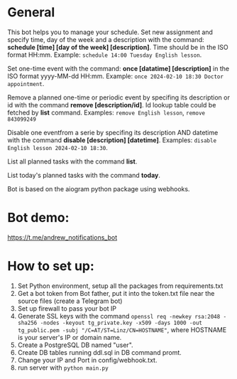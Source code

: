 # General
This bot helps you to manage your schedule.
Set new assignment and specify time, day of the week and a description with the command: **schedule [time] [day of the week] [description]**.
Time should be in the ISO format HH:mm.
    Example: ```schedule 14:00 Tuesday English lesson```.

Set one-time event with the command: **once [datatime] [description]** in the ISO format yyyy-MM-dd HH:mm.
    Example: ```once 2024-02-10 18:30 Doctor appointment```.

Remove a planned one-time or periodic event by specifing its description or id with the command **remove [description/id]**.
Id lookup table could be fetched by **list** command.
    Examples: ```remove English lesson```, ```remove 843099249```

Disable one eventfrom a serie by specifing its description AND datetime with the command **disable [description] [datetime]**.
    Examples: ```disable English lesson 2024-02-10 18:30```.

List all planned tasks with the command **list**.

List today's planned tasks with the command **today**.

Bot is based on the aiogram python package using webhooks.
# Bot demo:

https://t.me/andrew_notifications_bot

# How to set up:

1. Set Python environment, setup all the packages from requirements.txt
2. Get a bot token from Bot father, put it into the token.txt file near the source files (create a Telegram bot)
3. Set up firewall to pass your bot IP
4. Generate SSL keys with the command ```openssl req -newkey rsa:2048 -sha256 -nodes -keyout tg_private.key -x509 -days 1000 -out tg_public.pem -subj "/C=AT/ST=Linz/CN=HOSTNAME"```, where HOSTNAME is your server's IP or domain name.
5. Create a PostgreSQL DB named "user". 
6. Create DB tables running ddl.sql in DB command promt.
7. Change your IP and Port in config/webhook.txt.
8. run server with ```python main.py```